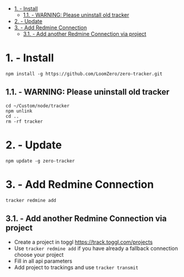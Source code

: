 - [1. - Install](#1---install)
  - [1.1. - WARNING: Please uninstall old tracker](#11---warning-please-uninstall-old-tracker)
- [2. - Update](#2---update)
- [3. - Add Redmine Connection](#3---add-redmine-connection)
  - [3.1. - Add another Redmine Connection via project](#31---add-another-redmine-connection-via-project)

# 1. - Install

```shell
npm install -g https://github.com/LoomZero/zero-tracker.git
```

## 1.1. - WARNING: Please uninstall old tracker 

```shell
cd ~/Custom/node/tracker
npm unlink
cd ..
rm -rf tracker
```

# 2. - Update

```shell
npm update -g zero-tracker
```

# 3. - Add Redmine Connection

```shell
tracker redmine add
```

## 3.1. - Add another Redmine Connection via project

- Create a project in toggl https://track.toggl.com/projects
- Use `tracker redmine add` if you have already a fallback connection choose your project
- Fill in all api parameters
- Add project to trackings and use `tracker transmit`